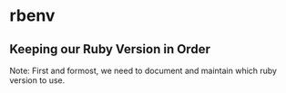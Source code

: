 # rbenv

## Keeping our Ruby Version in Order

Note: First and formost, we need to document and maintain which ruby version to use.

